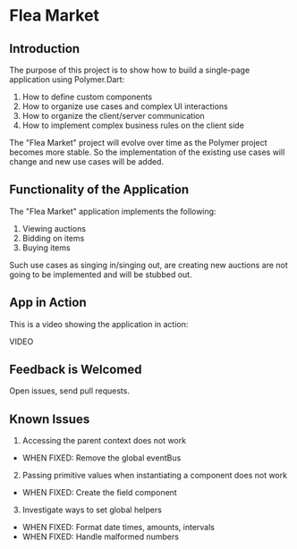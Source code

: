 # Flea Market

## Introduction

The purpose of this project is to show how to build a single-page application using Polymer.Dart:

1. How to define custom components
2. How to organize use cases and complex UI interactions
3. How to organize the client/server communication
4. How to implement complex business rules on the client side

The "Flea Market" project will evolve over time as the Polymer project becomes more stable. So the implementation of the existing use cases will change and new use cases will be added.

## Functionality of the Application

The "Flea Market" application implements the following:

1. Viewing auctions
2. Bidding on items
3. Buying items

Such use cases as singing in/singing out, are creating new auctions are not going to be implemented and will be stubbed out.

## App in Action

This is a video showing the application in action:

VIDEO

## Feedback is Welcomed

Open issues, send pull requests.

## Known Issues

1. Accessing the parent context does not work

* WHEN FIXED: Remove the global eventBus

2. Passing primitive values when instantiating a component does not work

* WHEN FIXED: Create the field component

3. Investigate ways to set global helpers

* WHEN FIXED: Format date times, amounts, intervals
* WHEN FIXED: Handle malformed numbers
